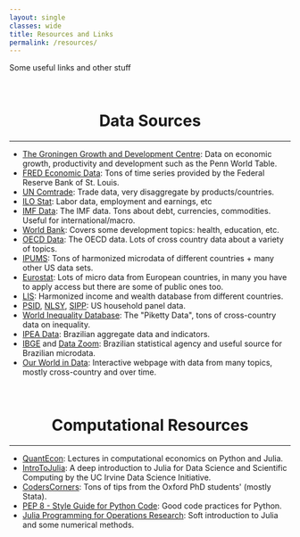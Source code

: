 ```yaml
---
layout: single
classes: wide
title: Resources and Links
permalink: /resources/
---
```



 Some useful links and other stuff
 
<br/>
 
# <center> Data Sources </center>
- - -


* [The Groningen Growth and Development Centre][1]: Data on economic growth, productivity and development such as the Penn World Table. 
* [FRED Economic Data][2]:  Tons of time series provided by the Federal Reserve Bank of St. Louis.
* [UN Comtrade][3]:  Trade data, very disaggregate by products/countries.
* [ILO Stat][4]: Labor data, employment and earnings, etc
* [IMF Data][5]: The IMF data. Tons about debt, currencies, commodities. Useful for international/macro.
* [World Bank][6]: Covers some development topics: health, education, etc.
* [OECD Data][23]: The OECD data. Lots of cross country data about a variety of topics. 
* [IPUMS][7]: Tons of harmonized microdata of different countries + many other US data sets.
* [Eurostat][8]: Lots of micro data from European countries, in many you have to apply access but there are some of public ones too.
* [LIS][9]: Harmonized income and wealth database from different countries.
* [PSID][10], [NLSY][11], [SIPP][12]:  US household panel data.
* [World Inequality Database][13]: The "Piketty Data", tons of cross-country data on inequality.
* [IPEA Data][14]: Brazilian aggregate data and indicators. 
* [IBGE][15] and [Data Zoom][16]: Brazilian statistical agency and useful source for Brazilian microdata. 
* [Our World in Data][22]: Interactive webpage with data from many topics, mostly cross-country and over time.

<br/> 

# <center> Computational Resources </center>
- - -

* [QuantEcon][17]: Lectures in computational economics on Python and Julia. 
* [IntroToJulia][18]: A deep introduction to Julia for Data Science and Scientific Computing by the UC Irvine Data Science Initiative.
* [CodersCorners][19]: Tons of tips from the Oxford PhD students' (mostly Stata).
* [PEP 8 - Style Guide for Python Code][20]: Good code practices for Python.
* [Julia Programming for Operations Research][21]: Soft introduction to Julia and some numerical methods.





[1]: https://www.rug.nl/ggdc/
[2]: https://fred.stlouisfed.org/
[3]: https://comtrade.un.org/
[4]: https://www.ilo.org/ilostat/faces/wcnav_defaultSelection;ILOSTATCOOKIE=x0SN_vpOc79bzClL3rSIkzKeE1nAnqTSsJ5kiR_DHYQO6ZL8fdY4!-612270756?_afrLoop=2461855628290016&_afrWindowMode=0&_afrWindowId=null#!%40%40%3F_afrWindowId%3Dnull%26_afrLoop%3D2461855628290016%26_afrWindowMode%3D0%26_adf.ctrl-state%3Drppskfzt1_4
[5]: https://www.imf.org/en/Data
[6]: https://data.worldbank.org/
[7]: https://ipums.org/
[8]: https://ec.europa.eu/eurostat/web/microdata/overview
[9]: https://www.lisdatacenter.org/
[10]: https://psidonline.isr.umich.edu/
[11]: https://www.bls.gov/nls/
[12]: http://www.nber.org/data/survey-of-income-and-program-participation-sipp-data.html
[13]: https://wid.world/
[14]: http://www.ipeadata.gov.br/Default.aspx
[15]: https://ww2.ibge.gov.br/english/
[16]: http://www.econ.puc-rio.br/datazoom/english/index.html
[17]: https://lectures.quantecon.org/
[18]: https://ucidatascienceinitiative.github.io/IntroToJulia/
[19]: https://www.csae.ox.ac.uk/coders-corner/coders-corner
[20]: https://www.python.org/dev/peps/pep-0008/
[21]: https://www.softcover.io/read/7b8eb7d0/juliabook
[22]: https://ourworldindata.org/
[23]: https://data.oecd.org/